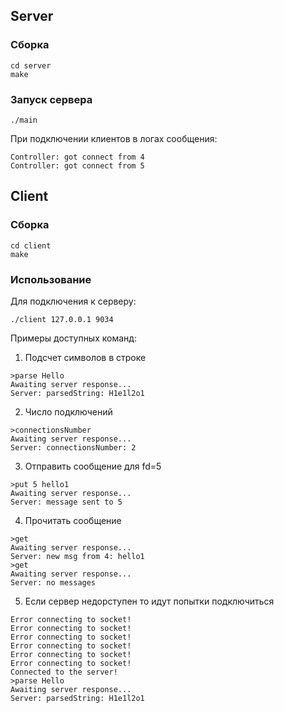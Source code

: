## Server

### Сборка 
```
cd server
make
```

### Запуск сервера
```
./main
```

При подключении клиентов в логах сообщения:

```
Controller: got connect from 4
Controller: got connect from 5
```


## Сlient

### Сборка 
```
cd client
make
```

### Использование

Для подключения к серверу:
```
./client 127.0.0.1 9034
```

Примеры доступных команд:

1. Подсчет символов в строке
```
>parse Hello
Awaiting server response...
Server: parsedString: H1e1l2o1
```

2. Число подключений

```
>connectionsNumber
Awaiting server response...
Server: connectionsNumber: 2

```

3. Отправить сообщение для fd=5

```
>put 5 hello1  
Awaiting server response...
Server: message sent to 5
```

4. Прочитать сообщение

```
>get
Awaiting server response...
Server: new msg from 4: hello1
>get
Awaiting server response...
Server: no messages
```

5. Если сервер недорступен то идут попытки подключиться

```
Error connecting to socket!
Error connecting to socket!
Error connecting to socket!
Error connecting to socket!
Error connecting to socket!
Error connecting to socket!
Connected to the server!
>parse Hello
Awaiting server response...
Server: parsedString: H1e1l2o1
```